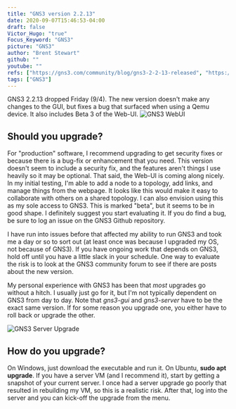 ```yaml
---
title: "GNS3 version 2.2.13"
date: 2020-09-07T15:46:53-04:00
draft: false
Victor_Hugo: "true"
Focus_Keyword: "GNS3"
picture: "GNS3"
author: "Brent Stewart"
github: ""
youtube: ""
refs: ["https://gns3.com/community/blog/gns3-2-2-13-released", "https://github.com/GNS3/gns3-gui/releases"]
tags: ["GNS3"]
---
```


GNS3 2.2.13 dropped Friday (9/4).  The new version doesn't make any changes to the GUI, but fixes a bug that surfaced when using a Qemu device.  It also includes Beta 3 of the Web-UI.
![GNS3 WebUI](/GNS3WebUI.png#center)

## Should you upgrade?
For "production" software, I recommend upgrading to get security fixes or because there is a bug-fix or enhancement that you need.  This version doesn't seem to include a security fix, and the features aren't things I use heavily so it may be optional.  That said, the Web-UI is coming along nicely.  In my initial testing, I'm able to add a node to a topology, add links, and manage things from the webpage.  It looks like this would make it easy to collaborate with others on a shared topology.  I can also envision using this as my sole access to GNS3.  This is marked "beta", but it seems to be in good shape.  I definitely suggest you start evaluating it.  If you do find a bug, be sure to log an issue on the GNS3 Github repository.

I have run into issues before that affected my ability to run GNS3 and took me a day or so to sort out (at least once was because I upgraded my OS, not because of GNS3).  If you have ongoing work that depends on GNS3, hold off until you have a little slack in your schedule.  One way to evaluate the risk is to look at the GNS3 community forum to see if there are posts about the new version.

My personal experience with GNS3 has been that _most_ upgrades go without a hitch.  I usually just go for it, but I'm not typically dependent on GNS3 from day to day.  Note that _gns3-gui_ and _gns3-server_ have to be the exact same version.  If for some reason you upgrade one, you either have to roll back or upgrade the other.

![GNS3 Server Upgrade](/GNS3ServerUpgrade.png#center)
## How do you upgrade?
On Windows, just download the executable and run it.  On Ubuntu, __sudo apt upgrade__.  If you have a server VM (and I recommend it), start by getting a snapshot of your current server.  I once had a server upgrade go poorly that resulted in rebuilding my VM, so this is a realistic risk.  After that, log into the server and you can kick-off the upgrade from the menu.  

